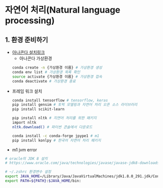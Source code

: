 # 자연어 처리(Natural language processing)

## 1. 환경 준비하기
- [아나콘다 설치링크](https://www.anaconda.com/distribution/)
  - 아나콘다 가상환경
  ```bash
  conda create -n {가상환경 이름} # 가상환경 생성
  conda env list # 가상환경 목록 확인
  source activate {가상환경 이름} # 가상환경 접속
  conda deactivate # 가상환경 종료 
  ```
- 프레임 워크 설치
  ```bash
  conda install tensorflow # tensorflow, keras
  pip install gensim # 토픽 모델링과 자연어 처리 오픈 소스 라이브러리
  pip install scikit-learn
  
  pip install nltk # 지연어 처리를 위한 패키지
  import nltk
  nltk.download() # 파이썬 콘솔에서 다운로드
  
  conda install -c conda-forge jpype1 # m1
  pip install konlpy # 한국어 자연어 처리 패키지 
  ```
- m1 jvm error
```bash
# oracle의 JDK 8 설치
# https://www.oracle.com/java/technologies/javase/javase-jdk8-downloads.html

# ~/.zshrc 환경변수 설정
export JAVA_HOME=/Library/Java/JavaVirtualMachines/jdk1.8.0_291.jdk/Contents/Home
export PATH=${PATH}:$JAVA_HOME/bin:
```